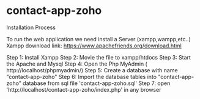 # contact-app-zoho

Installation Process

To run the web application we need install a Server (xampp,wampp,etc..)
Xampp download link: https://www.apachefriends.org/download.html

Step 1: Install Xampp
Step 2: Movie the file to xampp/htdocs
Step 3: Start the Apache and Mysql
Step 4: Open the Php MyAdmin ( http://localhost/phpmyadmin/)
Step 5: Create a database with name "contact-app-zoho"
Step 6: Import the database tables into "contact-app-zoho" database from sql file 'contact-app-zoho.sql'
Step 7: open 'http://localhost/contact-app-zoho/index.php' in any browser
